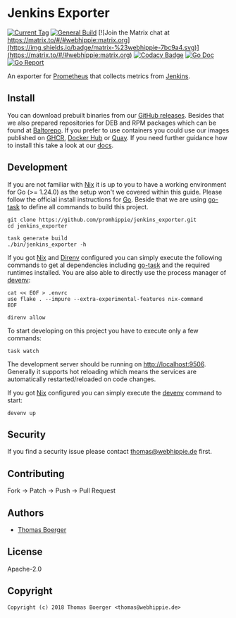 # Jenkins Exporter

[![Current Tag](https://img.shields.io/github/v/tag/promhippie/jenkins_exporter?sort=semver)](https://github.com/promhippie/prometheus-jenkins-sd) [![General Build](https://github.com/promhippie/jenkins_exporter/actions/workflows/general.yml/badge.svg)](https://github.com/promhippie/jenkins_exporter/actions/workflows/general.yml) [![Join the Matrix chat at https://matrix.to/#/#webhippie:matrix.org](https://img.shields.io/badge/matrix-%23webhippie-7bc9a4.svg)](https://matrix.to/#/#webhippie:matrix.org) [![Codacy Badge](https://app.codacy.com/project/badge/Grade/2ac6144ce7c04df68fed25d763dec543)](https://www.codacy.com/gh/promhippie/jenkins_exporter/dashboard?utm_source=github.com&amp;utm_medium=referral&amp;utm_content=promhippie/jenkins_exporter&amp;utm_campaign=Badge_Grade) [![Go Doc](https://godoc.org/github.com/promhippie/jenkins_exporter?status.svg)](http://godoc.org/github.com/promhippie/jenkins_exporter) [![Go Report](http://goreportcard.com/badge/github.com/promhippie/jenkins_exporter)](http://goreportcard.com/report/github.com/promhippie/jenkins_exporter)

An exporter for [Prometheus][prometheus] that collects metrics from
[Jenkins][jenkins].

## Install

You can download prebuilt binaries from our [GitHub releases][releases]. Besides
that we also prepared repositories for DEB and RPM packages which can be  found
at [Baltorepo][baltorepo]. If you prefer to use containers you could use our
images published on [GHCR][ghcr], [Docker Hub][dockerhub] or [Quay][quayio]. If
you need further guidance how to install this take a look at our [docs][docs].

## Development

If you are not familiar with [Nix][nix] it is up to you to have a working
environment for Go (>= 1.24.0) as the setup won't we covered within this guide.
Please follow the official install instructions for [Go][golang]. Beside that
we are using [go-task][gotask] to define all commands to build this project.

```console
git clone https://github.com/promhippie/jenkins_exporter.git
cd jenkins_exporter

task generate build
./bin/jenkins_exporter -h
```

If you got [Nix][nix] and [Direnv][direnv] configured you can simply execute
the following commands to get al dependencies including [go-task][gotask] and
the required runtimes installed. You are also able to directly use the process
manager of [devenv][devenv]:

```console
cat << EOF > .envrc
use flake . --impure --extra-experimental-features nix-command
EOF

direnv allow
```

To start developing on this project you have to execute only a few commands:

```console
task watch
```

The development server should be running on
[http://localhost:9506](http://localhost:9506). Generally it supports
hot reloading which means the services are automatically restarted/reloaded on
code changes.

If you got [Nix][nix] configured you can simply execute the [devenv][devenv]
command to start:

```console
devenv up
```

## Security

If you find a security issue please contact
[thomas@webhippie.de](mailto:thomas@webhippie.de) first.

## Contributing

Fork -> Patch -> Push -> Pull Request

## Authors

-   [Thomas Boerger](https://github.com/tboerger)

## License

Apache-2.0

## Copyright

```console
Copyright (c) 2018 Thomas Boerger <thomas@webhippie.de>
```

[prometheus]: https://prometheus.io
[jenkins]: https://jenkins.io
[releases]: https://github.com/promhippie/jenkins_exporter/releases
[baltorepo]: https://webhippie.baltorepo.com/promhippie/
[ghcr]: https://github.com/promhippie/jenkins_exporter/pkgs/container/jenkins_exporter
[dockerhub]: https://hub.docker.com/r/promhippie/jenkins-exporter/tags/
[quayio]: https://quay.io/repository/promhippie/jenkins-exporter?tab=tags
[docs]: https://promhippie.github.io/jenkins_exporter/#getting-started
[nix]: https://nixos.org/
[golang]: http://golang.org/doc/install.html
[gotask]: https://taskfile.dev/installation/
[direnv]: https://direnv.net/
[devenv]: https://devenv.sh/
